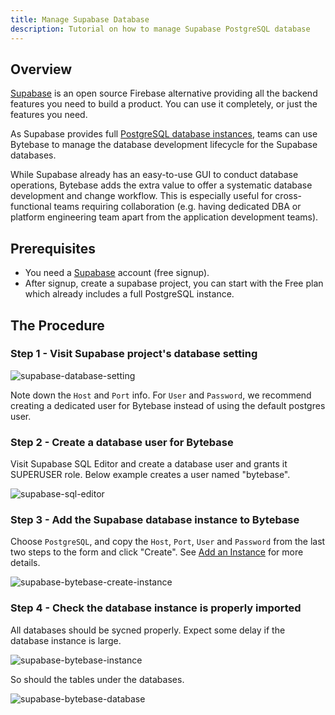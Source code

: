 ```yaml
---
title: Manage Supabase Database
description: Tutorial on how to manage Supabase PostgreSQL database
---
```


## Overview

[Supabase](https://supabase.com/) is an open source Firebase alternative providing all the backend features you need to build a product. You can use it completely, or just the features you need.

As Supabase provides full [PostgreSQL database instances](https://supabase.com/docs/guides/database), teams can use Bytebase to manage the database development lifecycle for the Supabase databases.

While Supabase already has an easy-to-use GUI to conduct database operations, Bytebase adds the extra value to offer a systematic database development and change workflow. This is especially useful for cross-functional teams requiring collaboration (e.g. having dedicated DBA or platform engineering team apart from the application development teams).

## Prerequisites

- You need a [Supabase](https://supabase.com/) account (free signup).
- After signup, create a supabase project, you can start with the Free plan which already includes a full PostgreSQL instance.

## The Procedure

### Step 1 - Visit Supabase project's database setting

![supabase-database-setting](/content/docs/how-to/integrations/supabase-database-setting.webp)

Note down the `Host` and `Port` info. For `User` and `Password`, we recommend creating a dedicated user for Bytebase instead of using the default postgres user.

### Step 2 - Create a database user for Bytebase

Visit Supabase SQL Editor and create a database user and grants it SUPERUSER role. Below example creates a user named "bytebase".

![supabase-sql-editor](/content/docs/how-to/integrations/supabase-sql-editor.webp)

### Step 3 - Add the Supabase database instance to Bytebase

Choose `PostgreSQL`, and copy the `Host`, `Port`, `User` and `Password` from the last two steps to the form and click "Create". See [Add an Instance](/docs/get-started/configure-workspace/add-an-instance) for more details.

![supabase-bytebase-create-instance](/content/docs/how-to/integrations/supabase-bytebase-create-instance.webp)

### Step 4 - Check the database instance is properly imported

All databases should be sycned properly. Expect some delay if the database instance is large.

![supabase-bytebase-instance](/content/docs/how-to/integrations/supabase-bytebase-instance.webp)

So should the tables under the databases.

![supabase-bytebase-database](/content/docs/how-to/integrations/supabase-bytebase-database.webp)
